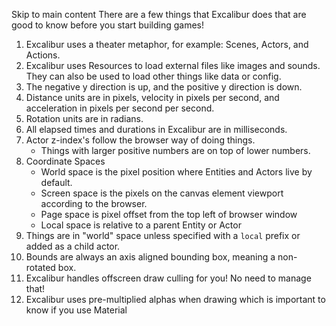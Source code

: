 Skip to main content
There are a few things that Excalibur does that are good to know before you start building games!
  1. Excalibur uses a theater metaphor, for example: Scenes, Actors, and Actions.
  2. Excalibur uses Resources to load external files like images and sounds. They can also be used to load other things like data or config.
  3. The negative y direction is up, and the positive y direction is down.
  4. Distance units are in pixels, velocity in pixels per second, and acceleration in pixels per second per second.
  5. Rotation units are in radians.
  6. All elapsed times and durations in Excalibur are in milliseconds.
  7. Actor z-index's follow the browser way of doing things.
     * Things with larger positive numbers are on top of lower numbers.
  8. Coordinate Spaces
     * World space is the pixel position where Entities and Actors live by default.
     * Screen space is the pixels on the canvas element viewport according to the browser.
     * Page space is pixel offset from the top left of browser window
     * Local space is relative to a parent Entity or Actor
  9. Things are in "world" space unless specified with a `local` prefix or added as a child actor.
  10. Bounds are always an axis aligned bounding box, meaning a non-rotated box.
  11. Excalibur handles offscreen draw culling for you! No need to manage that!
  12. Excalibur uses pre-multiplied alphas when drawing which is important to know if you use Material


